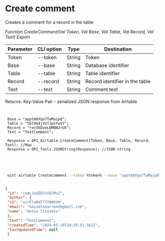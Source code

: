 ﻿---
sidebar_position: 2
---

# Create comment
 Creates a comment for a record in the table


*Function CreateComment(Val Token, Val Base, Val Table, Val Record, Val Text) Export*

 | Parameter | CLI option | Type | Destination |
 |-|-|-|-|
 | Token | --token | String | Token |
 | Base | --base | String | Database identifier |
 | Table | --table | String | Table identifier |
 | Record | --record | String | Record identifier in the table |
 | Text | --text | String | Comment text |

 
 Returns: Key-Value Pair - serialized JSON response from Airtable

```bsl title="Code example"
	
 
 Base = "apptm8Xqo7TwMaipQ";
 Table = "tbl9G4jVoTJpxYwSY";
 Record = "recV6DxeLQMBNJrUk";
 Text = "TestComment";
 
 Response = OPI_Airtable.CreateComment(Token, Base, Table, Record, Text); //Map
 Response = OPI_Tools.JSONString(Response); //JSON string
 

	
```

```sh title="CLI command example"
 
 oint airtable CreateComment --token %token% --base "apptm8Xqo7TwMaipQ" --table "tbl9G4jVoTJpxYwSY" --record "recV6DxeLQMBNJrUk" --text "TestComment"


```


```json title="Result"

{
 "id": "comL1oGEDJvIQlMs1",
 "author": {
 "id": "usrFlaAHlTfYWAbVW",
 "email": "bayselonarrend@gmail.com",
 "name": "Anton Titovets"
 },
 "text": "TestComment",
 "createdTime": "2024-05-10T19:39:51.561Z",
 "lastUpdatedTime": null
 }

```
